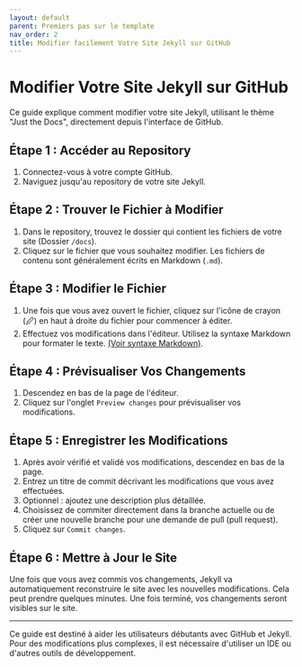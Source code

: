 ```yaml
---
layout: default
parent: Premiers pas sur le template
nav_order: 2
title: Modifier facilement Votre Site Jekyll sur GitHub
---
```


# Modifier Votre Site Jekyll sur GitHub

Ce guide explique comment modifier votre site Jekyll, utilisant le thème "Just the Docs", directement depuis l'interface de GitHub.

## Étape 1 : Accéder au Repository

1. Connectez-vous à votre compte GitHub.
2. Naviguez jusqu'au repository de votre site Jekyll.

## Étape 2 : Trouver le Fichier à Modifier

1. Dans le repository, trouvez le dossier qui contient les fichiers de votre site (Dossier `/docs`).
2. Cliquez sur le fichier que vous souhaitez modifier. Les fichiers de contenu sont généralement écrits en Markdown (`.md`).

## Étape 3 : Modifier le Fichier

1. Une fois que vous avez ouvert le fichier, cliquez sur l'icône de crayon (🖉) en haut à droite du fichier pour commencer à éditer.
2. Effectuez vos modifications dans l'éditeur. Utilisez la syntaxe Markdown pour formater le texte. [(Voir syntaxe Markdown)](markdown_cheatsheet).

## Étape 4 : Prévisualiser Vos Changements

1. Descendez en bas de la page de l'éditeur.
2. Cliquez sur l'onglet `Preview changes` pour prévisualiser vos modifications.

## Étape 5 : Enregistrer les Modifications

1. Après avoir vérifié et validé vos modifications, descendez en bas de la page.
2. Entrez un titre de commit décrivant les modifications que vous avez effectuées.
3. Optionnel : ajoutez une description plus détaillée.
4. Choisissez de commiter directement dans la branche actuelle ou de créer une nouvelle branche pour une demande de pull (pull request).
5. Cliquez sur `Commit changes`.

## Étape 6 : Mettre à Jour le Site

Une fois que vous avez commis vos changements, Jekyll va automatiquement reconstruire le site avec les nouvelles modifications. Cela peut prendre quelques minutes. Une fois terminé, vos changements seront visibles sur le site.

---

Ce guide est destiné à aider les utilisateurs débutants avec GitHub et Jekyll. Pour des modifications plus complexes, il est nécessaire d'utiliser un IDE ou d'autres outils de développement.

